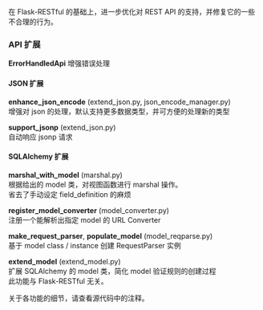 在 Flask-RESTful 的基础上，进一步优化对 REST API 的支持，并修复它的一些不合理的行为。  

### API 扩展  
**ErrorHandledApi**
增强错误处理


#### JSON 扩展  
**enhance\_json\_encode** (extend\_json.py, json\_encode\_manager.py)  
增强对 json 的处理，默认支持更多数据类型，并可方便的处理新的类型  
  
**support\_jsonp** (extend\_json.py)  
自动响应 jsonp 请求  


#### SQLAlchemy 扩展  
**marshal\_with\_model** (marshal.py)  
根据给出的 model 类，对视图函数进行 marshal 操作。  
省去了手动设定 field\_definition 的麻烦  

**register\_model\_converter** (model\_converter.py)  
注册一个能解析出指定 model 的 URL Converter  

**make\_request\_parser**, **populate\_model** (model\_reqparse.py)  
基于 model class / instance 创建 RequestParser 实例  

**extend\_model** (extend\_model.py)  
扩展 SQLAlchemy 的 model 类，简化 model 验证规则的创建过程  
此功能与 Flask-RESTful 无关。  
  
  
关于各功能的细节，请查看源代码中的注释。  